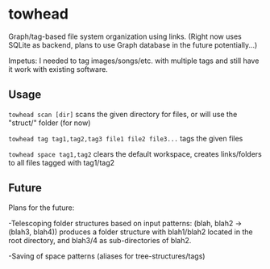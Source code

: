 towhead
=======

Graph/tag-based file system organization using links. (Right now uses SQLite as backend, plans to use Graph database in the future potentially...)

Impetus:  I needed to tag images/songs/etc. with multiple tags and still have it work with existing software.

Usage
-----

`towhead scan [dir]` scans the given directory for files, or will use the "struct/" folder (for now)

`towhead tag tag1,tag2,tag3 file1 file2 file3...` tags the given files

`towhead space tag1,tag2` clears the default workspace, creates links/folders to all files tagged with tag1/tag2


Future
------

Plans for the future:

-Telescoping folder structures based on input patterns: (blah, blah2 -> (blah3, blah4)) produces a folder structure with blah1/blah2 located in the root directory, and blah3/4 as sub-directories of blah2.

-Saving of space patterns (aliases for tree-structures/tags)
